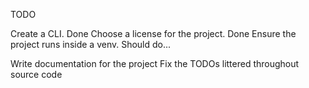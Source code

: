 TODO

Create a CLI. Done
Choose a license for the project. Done
Ensure the project runs inside a venv. Should do...

Write documentation for the project
Fix the TODOs littered throughout source code